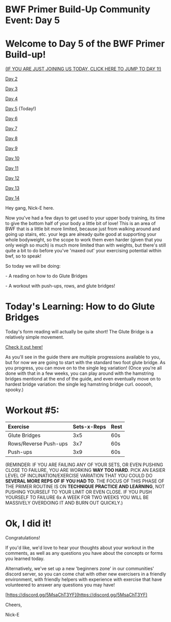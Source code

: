 # BWF Primer Build-Up Community Event: Day 5

# Welcome to Day 5 of the BWF Primer Build-up!

[(IF YOU ARE JUST JOINING US TODAY, CLICK HERE TO JUMP TO DAY 1!)](https://www.reddit.com/r/bodyweightfitness/comments/kofo8l/bwf_primer_buildup_community_event_day_1_happy/)

[Day 2](https://www.reddit.com/r/bodyweightfitness/comments/kp247e/bwf_primer_buildup_community_event_day_2/)

[Day 3](https://www.reddit.com/r/bodyweightfitness/comments/kpp94s/bwf_primer_buildup_community_event_day_3/)

[Day 4](https://www.reddit.com/r/bodyweightfitness/comments/kqdyif/bwf_primer_buildup_community_event_day_4/)

[Day 5](https://www.reddit.com/r/bodyweightfitness/comments/kr3rb5/bwf_primer_buildup_community_event_day_5/) (Today!)

[Day 6](https://www.reddit.com/r/bodyweightfitness/comments/krt8dz/bwf_primer_buildup_community_event_day_6/)

[Day 7](https://www.reddit.com/r/bodyweightfitness/comments/ksiox7/bwf_primer_buildup_community_event_day_7/)

[Day 8](https://www.reddit.com/r/bodyweightfitness/comments/kt7ucj/bwf_primer_buildup_community_event_day_8/)

[Day 9](https://www.reddit.com/r/bodyweightfitness/comments/ktvsbr/bwf_primer_buildup_community_event_day_9/)

[Day 10](https://www.reddit.com/r/bodyweightfitness/comments/kujb0k/bwf_primer_buildup_community_event_day_10/)

[Day 11](https://www.reddit.com/r/bodyweightfitness/comments/kv81gy/bwf_primer_buildup_community_event_day_11/)

[Day 12](https://www.reddit.com/r/bodyweightfitness/comments/kvwtum/bwf_primer_buildup_community_event_day_12/)

[Day 13](https://www.reddit.com/r/bodyweightfitness/comments/kwlyih/bwf_primer_buildup_community_event_day_13/)

[Day 14](https://www.reddit.com/r/bodyweightfitness/comments/kxawty/bwf_primer_buildup_community_event_day_14_final/)

Hey gang, Nick-E here.

Now you've had a few days to get used to your upper body training, its time to give the bottom half of your body a little bit of love! This is an area of BWF that is a little bit more limited, because just from walking around and going up stairs, etc. your legs are already quite good at supporting your whole bodyweight, so the scope to work them even harder (given that you only weigh so much) is much more limited than with weights, but there's still quite a bit to do before you've 'maxed out' your exercising potential within bwf, so to speak!

So today we will be doing:

\- A reading on how to do Glute Bridges

\- A workout with push-ups, rows, and glute bridges!

# Today's Learning: How to do Glute Bridges

Today's form reading will actually be quite short! The Glute Bridge is a relatively simple movement.

[Check it out here!](https://www.nick-e.com/glutebridge/)

As you'll see in the guide there are multiple progressions available to you, but for now we are going to start with the standard two foot glute bridge. As you progress, you can move on to the single leg variation! (Once you're all done with that in a few weeks, you can play around with the hamstring bridges mentiond at the end of the guide, and even eventually move on to hardest bridge variation: the single leg hamstring bridge curl. oooooh, spooky.)

# Workout #5:

|Exercise|Sets-x-Reps|Rest|
|:-|:-|:-|
|Glute Bridges|3x5|60s|
|Rows/Reverse Push-ups|3x7|60s|
|Push-ups|3x9|60s|

(REMINDER: IF YOU ARE FAILING ANY OF YOUR SETS, OR EVEN PUSHING CLOSE TO FAILURE, YOU ARE WORKING **WAY TOO HARD**. PICK AN EASIER LEVEL OF INCLINATION/EXERCISE VARIATION THAT YOU COULD DO **SEVERAL MORE REPS OF IF YOU HAD TO**. THE FOCUS OF THIS PHASE OF THE PRIMER ROUTINE IS ON **TECHNIQUE PRACTICE AND LEARNING**, NOT PUSHING YOURSELF TO YOUR LIMIT OR EVEN CLOSE. IF YOU PUSH YOURSELF TO FAILURE 6x A WEEK FOR TWO WEEKS YOU WILL BE MASSIVELY OVERDOING IT AND BURN OUT QUICKLY.)

# Ok, I did it!

Congratulations!

If you'd like, we'd love to hear your thoughts about your workout in the comments, as well as any questions you have about the concepts or forms you learned today.

Alternatively, we've set up a new 'beginners zone' in our communities' discord server, so you can come chat with other new exercisers in a friendly environment, with friendly helpers with experience with exercise that have volunteered to answer any questions you may have!

[https://discord.gg/5MsaChT3YF](https://discord.gg/5MsaChT3YF)

Cheers,

Nick-E